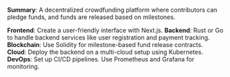 **Summary**: A decentralized crowdfunding platform where contributors can pledge funds, and funds are released based on milestones.

**Frontend**: Create a user-friendly interface with Next.js.
**Backend**: Rust or Go to handle backend services like user registration and payment tracking.
**Blockchain**: Use Solidity for milestone-based fund release contracts.
**Cloud**: Deploy the backend on a multi-cloud setup using Kubernetes.
**DevOps**:
	Set up CI/CD pipelines.
	Use Prometheus and Grafana for monitoring.